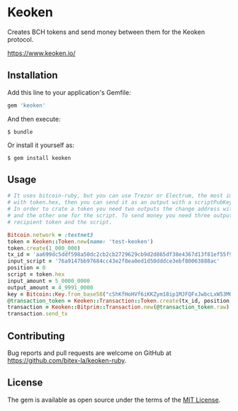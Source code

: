 # Keoken

Creates BCH tokens and send money between them for the Keoken protocol.

https://www.keoken.io/

## Installation

Add this line to your application's Gemfile:

```ruby
gem 'keoken'
```

And then execute:

    $ bundle

Or install it yourself as:

    $ gem install keoken

## Usage

```ruby      
# It uses bitcoin-ruby, but you can use Trezor or Electrum, the most important command is the script, which you can obtain
# with token.hex, then you can send it as an output with a scriptPubKey and a value of 0.
# In order to crate a token you need two outputs the change address with an amount less than original (for fees) 
# and the other one for the script. To send money you need three outputs, the change address, the address who owns the
# recipient token and the script.

Bitcoin.network = :testnet3
token = Keoken::Token.new(name: 'test-keoken')
token.create(1_000_000)
tx_id = 'aa699dc5ddf598a50dc2cb2cb2729629cb9d2d865df38e4367d13f81ef55f96e'
input_script = '76a9147bb97684cc43e2f8ea0ed1d50dddce3ebf80063888ac'
position = 0
script = token.hex
input_amount = 5_0000_0000
output_amount = 4_9991_0000
key = Bitcoin::Key.from_base58("cShKfHoHVf6iKKZym18ip1MJFQFxJwbcLxW53MQikxdDsGd2oxBU")
@transaction_token = Keoken::Transaction::Token.create(tx_id, position, input_script, input_amount, output_amount, key, script)
transaction = Keoken::Bitprim::Transaction.new(@transaction_token.raw)
transaction.send_tx
```


## Contributing

Bug reports and pull requests are welcome on GitHub at https://github.com/bitex-la/keoken-ruby.


## License

The gem is available as open source under the terms of the [MIT License](http://opensource.org/licenses/MIT).
